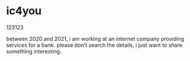 # ic4you
123123

between 2020 and 2021, i am working at an internet company providing services for a bank. 
please don't search the details, i just want to share something interesting.
